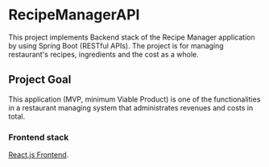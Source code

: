 # RecipeManagerAPI

This project implements Backend stack of the Recipe Manager application by using Spring Boot (RESTful APIs). The project is for managing restaurant's recipes, ingredients and the cost as a whole.

## Project Goal
This application (MVP, minimum Viable Product) is one of the functionalities in a restaurant managing system that administrates revenues and costs in total.

### Frontend stack
[React.js Frontend](https://github.com/jiwoone/RecipeManagerReactJS).
